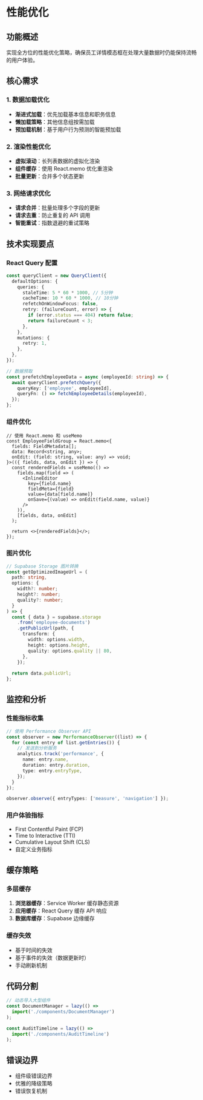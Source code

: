 # 性能优化

## 功能概述
实现全方位的性能优化策略，确保员工详情模态框在处理大量数据时仍能保持流畅的用户体验。

## 核心需求

### 1. 数据加载优化
- **渐进式加载**：优先加载基本信息和职务信息
- **懒加载策略**：其他信息组按需加载
- **预加载机制**：基于用户行为预测的智能预加载

### 2. 渲染性能优化
- **虚拟滚动**：长列表数据的虚拟化渲染
- **组件缓存**：使用 React.memo 优化重渲染
- **批量更新**：合并多个状态更新

### 3. 网络请求优化
- **请求合并**：批量处理多个字段的更新
- **请求去重**：防止重复的 API 调用
- **智能重试**：指数退避的重试策略

## 技术实现要点

### React Query 配置
```typescript
const queryClient = new QueryClient({
  defaultOptions: {
    queries: {
      staleTime: 5 * 60 * 1000, // 5分钟
      cacheTime: 10 * 60 * 1000, // 10分钟
      refetchOnWindowFocus: false,
      retry: (failureCount, error) => {
        if (error.status === 404) return false;
        return failureCount < 3;
      },
    },
    mutations: {
      retry: 1,
    },
  },
});

// 数据预取
const prefetchEmployeeData = async (employeeId: string) => {
  await queryClient.prefetchQuery({
    queryKey: ['employee', employeeId],
    queryFn: () => fetchEmployeeDetails(employeeId),
  });
};
```

### 组件优化
```tsx
// 使用 React.memo 和 useMemo
const EmployeeFieldGroup = React.memo<{
  fields: FieldMetadata[];
  data: Record<string, any>;
  onEdit: (field: string, value: any) => void;
}>(({ fields, data, onEdit }) => {
  const renderedFields = useMemo(() => 
    fields.map(field => (
      <InlineEditor
        key={field.name}
        fieldMeta={field}
        value={data[field.name]}
        onSave={(value) => onEdit(field.name, value)}
      />
    )), 
    [fields, data, onEdit]
  );
  
  return <>{renderedFields}</>;
});
```

### 图片优化
```typescript
// Supabase Storage 图片转换
const getOptimizedImageUrl = (
  path: string, 
  options: {
    width?: number;
    height?: number;
    quality?: number;
  }
) => {
  const { data } = supabase.storage
    .from('employee-documents')
    .getPublicUrl(path, {
      transform: {
        width: options.width,
        height: options.height,
        quality: options.quality || 80,
      },
    });
    
  return data.publicUrl;
};
```

## 监控和分析

### 性能指标收集
```typescript
// 使用 Performance Observer API
const observer = new PerformanceObserver((list) => {
  for (const entry of list.getEntries()) {
    // 发送到分析服务
    analytics.track('performance', {
      name: entry.name,
      duration: entry.duration,
      type: entry.entryType,
    });
  }
});

observer.observe({ entryTypes: ['measure', 'navigation'] });
```

### 用户体验指标
- First Contentful Paint (FCP)
- Time to Interactive (TTI)
- Cumulative Layout Shift (CLS)
- 自定义业务指标

## 缓存策略

### 多层缓存
1. **浏览器缓存**：Service Worker 缓存静态资源
2. **应用缓存**：React Query 缓存 API 响应
3. **数据库缓存**：Supabase 边缘缓存

### 缓存失效
- 基于时间的失效
- 基于事件的失效（数据更新时）
- 手动刷新机制

## 代码分割
```typescript
// 动态导入大型组件
const DocumentManager = lazy(() => 
  import('./components/DocumentManager')
);

const AuditTimeline = lazy(() => 
  import('./components/AuditTimeline')
);
```

## 错误边界
- 组件级错误边界
- 优雅的降级策略
- 错误恢复机制
